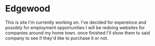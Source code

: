 # Edgewood
This is site I'm currently working on. I've decided for expereince and possibly for employment opportunities I will be redoing websites for companies around my home town.
once finished I'll show them to said company to see if they'd like to purchase it or not.
